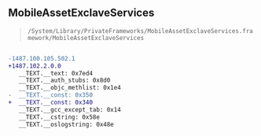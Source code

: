 ## MobileAssetExclaveServices

> `/System/Library/PrivateFrameworks/MobileAssetExclaveServices.framework/MobileAssetExclaveServices`

```diff

-1487.100.105.502.1
+1487.102.2.0.0
   __TEXT.__text: 0x7ed4
   __TEXT.__auth_stubs: 0x8d0
   __TEXT.__objc_methlist: 0x1e4
-  __TEXT.__const: 0x350
+  __TEXT.__const: 0x340
   __TEXT.__gcc_except_tab: 0x14
   __TEXT.__cstring: 0x58e
   __TEXT.__oslogstring: 0x48e

```
